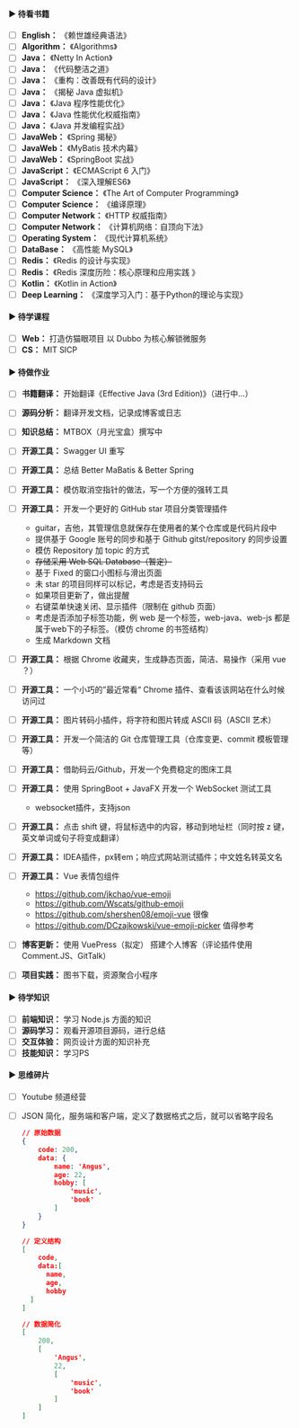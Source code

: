 #### ▶ 待看书籍

- [ ] **English：** 《赖世雄经典语法》
- [ ] **Algorithm：** 《Algorithms》
- [ ] **Java：** 《Netty In Action》
- [ ] **Java：** 《代码整洁之道》
- [ ] **Java：** 《重构：改善既有代码的设计》
- [ ] **Java：** 《揭秘 Java 虚拟机》
- [ ] **Java：** 《Java 程序性能优化》
- [ ] **Java：** 《Java 性能优化权威指南》
- [ ] **Java：** 《Java 并发编程实战》
- [ ] **JavaWeb：** 《Spring 揭秘》
- [ ] **JavaWeb：** 《MyBatis 技术内幕》
- [ ] **JavaWeb：** 《SpringBoot 实战》
- [ ] **JavaScript：** 《ECMAScript 6 入门》
- [ ] **JavaScript：** 《深入理解ES6》
- [ ] **Computer Science：** 《The Art of Computer Programming》
- [ ] **Computer Science：** 《编译原理》
- [ ] **Computer Network：** 《HTTP 权威指南》
- [ ] **Computer Network：** 《计算机网络：自顶向下法》
- [ ] **Operating System：** 《现代计算机系统》
- [ ] **DataBase：** 《高性能 MySQL》
- [ ] **Redis：** 《Redis 的设计与实现》
- [ ] **Redis：** 《Redis 深度历险：核心原理和应用实践 》
- [ ] **Kotlin：** 《Kotlin in Action》
- [ ] **Deep Learning：** 《深度学习入门：基于Python的理论与实现》

#### ▶ 待学课程

- [ ] **Web：** 打造仿猫眼项目 以 Dubbo 为核心解锁微服务
- [ ] **CS：** MIT SICP

#### ▶ 待做作业

- [ ] **书籍翻译：** 开始翻译《Effective Java (3rd Edition)》（进行中...）
- [ ] **源码分析：** 翻译开发文档，记录成博客或日志
- [ ] **知识总结：** MTBOX（月光宝盒）撰写中
- [ ] **开源工具：** Swagger UI 重写
- [ ] **开源工具：** 总结 Better MaBatis & Better Spring
- [ ] **开源工具：** 模仿取消空指针的做法，写一个方便的强转工具
- [ ] **开源工具：** 开发一个更好的 GitHub star 项目分类管理插件

  - guitar，吉他，其管理信息就保存在使用者的某个仓库或是代码片段中
  - 提供基于 Google 账号的同步和基于 Github gitst/repository 的同步设置
  - 模仿 Repository 加 topic 的方式
  - ~~存储采用 Web SQL Database（暂定）~~
  - 基于 Fixed 的窗口小图标与滑出页面
  - 未 star 的项目同样可以标记，考虑是否支持码云
  - 如果项目更新了，做出提醒
  - 右键菜单快速关闭、显示插件（限制在 github 页面）
  - 考虑是否添加子标签功能，例 web 是一个标签，web-java、web-js 都是属于web下的子标签。（模仿 chrome 的书签结构）
  - 生成 Markdown 文档
- [ ] **开源工具：** 根据 Chrome 收藏夹，生成静态页面，简洁、易操作（采用 vue ？）
- [ ] **开源工具：** 一个小巧的”最近常看“ Chrome 插件、查看该该网站在什么时候访问过
- [ ] **开源工具：** 图片转码小插件，将字符和图片转成 ASCII 码（ASCII 艺术）
- [ ] **开源工具：** 开发一个简洁的 Git 仓库管理工具（仓库变更、commit 模板管理等） 
- [ ] **开源工具：** 借助码云/Github，开发一个免费稳定的图床工具
- [ ] **开源工具：** 使用 SpringBoot + JavaFX 开发一个 WebSocket 测试工具
  - websocket插件，支持json
- [ ] **开源工具：** 点击 shift 键，将鼠标选中的内容，移动到地址栏（同时按 z 键，英文单词或句子将变成翻译）
- [ ] **开源工具：** IDEA插件，px转em；响应式网站测试插件；中文姓名转英文名
- [ ] **开源工具：** Vue 表情包组件
  - <https://github.com/jkchao/vue-emoji>
  - <https://github.com/Wscats/github-emoji>
  - <https://github.com/shershen08/emoji-vue> 很像
  - <https://github.com/DCzajkowski/vue-emoji-picker> 值得参考
- [ ] **博客更新：** 使用 VuePress（拟定） 搭建个人博客（评论插件使用 Comment.JS、GitTalk）
- [ ] **项目实践：** 图书下载，资源聚合小程序 

#### ▶ 待学知识

- [ ] **前端知识：** 学习 Node.js 方面的知识
- [ ] **源码学习：** 观看开源项目源码，进行总结
- [ ] **交互体验：** 网页设计方面的知识补充
- [ ] **技能知识：** 学习PS

#### ▶ 思维碎片

- [ ] Youtube 频道经营

- [ ] JSON 简化，服务端和客户端，定义了数据格式之后，就可以省略字段名

  ```json
  // 原始数据
  {
      code: 200,
      data: {
          name: 'Angus',
          age: 22,
          hobby: [
              'music',
              'book'
          ]
      }
  }
  
  // 定义结构 
  [
      code,
      data:[
      	name, 
      	age, 
      	hobby
  	]
  ]
  
  // 数据简化
  [
      200,
      [
          'Angus',
          22,
          [
              'music',
              'book'
          ]
      ]
  ]
  ```

  